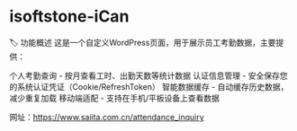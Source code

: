 # isoftstone-iCan

🏷️ 功能概述
这是一个自定义WordPress页面，用于展示员工考勤数据，主要提供：

个人考勤查询 - 按月查看工时、出勤天数等统计数据
认证信息管理 - 安全保存您的系统认证凭证（Cookie/RefreshToken）
智能数据缓存 - 自动缓存历史数据，减少重复加载
移动端适配 - 支持在手机/平板设备上查看数据


网址：https://www.saiita.com.cn/attendance_inquiry
